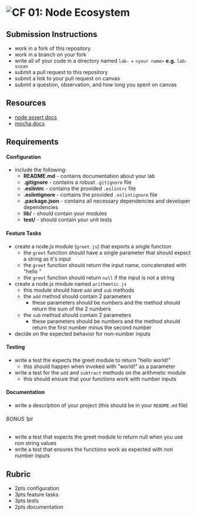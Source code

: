 ![CF](https://camo.githubusercontent.com/70edab54bba80edb7493cad3135e9606781cbb6b/687474703a2f2f692e696d6775722e636f6d2f377635415363382e706e67) 01: Node Ecosystem
===

## Submission Instructions
  * work in a fork of this repository
  * work in a branch on your fork
  * write all of your code in a directory named `lab-` + `<your name>` **e.g.** `lab-susan`
  * submit a pull request to this repository
  * submit a link to your pull request on canvas
  * submit a question, observation, and how long you spent on canvas  

## Resources  
* [node assert docs](https://nodejs.org/dist/latest-v4.x/docs/api/assert.html)
* [mocha docs](http://mochajs.org/#getting-started)

## Requirements

#### Configuration  
<!-- list of files, configurations, tools, etc that are required -->
* include the following:
  * **README.md** - contains documentation about your lab
  * **.gitignore** - contains a robust `.gitignore` file
  * **.eslintrc** - contains the provided `.eslintrc` file
  * **.eslintignore** - contains the provided `.eslintignore` file
  * **.package.json** - contains all necessary dependencies and developer dependencies
  * **lib/** - should contain your modules
  * **test/** - should contain your unit tests

#### Feature Tasks  
* create a node.js module (`greet.js`) that exports a single function
  * the `greet` function should have a single parameter that should expect a string as it's input
  * the `greet` function should return the input name, concatenated with "hello <name>"
  * the `greet` function should return `null` if the input is not a string
* create a node.js module named `arithmetic.js`
  * this module should have `add` and `sub` methods
  * the `add` method should contain 2 parameters
    * these parameters should be numbers and the method should return the sum of the 2 numbers
  * the `sub` method should contain 2 parameters
    * these parameters should be numbers and the method should return the first number minus the second number
* decide on the expected behavior for non-number inputs

#### Testing  
* write a test the expects the greet module to return "hello world!"
  * this should happen when invoked with "world!" as a parameter
* write a test for the `add` and `subtract` methods on the arithmetic module
  * this should ensure that your functions work with number inputs

####  Documentation  
* write a description of your project (this should be in your `README.md` file)

###### BONUS 1pt
* write a test that expects the greet module to return null when you use non string values
* write a test that ensures the functions work as expected with non number inputs

## Rubric  
* 2pts configuration
* 3pts feature tasks
* 3pts tests
* 2pts documentation
